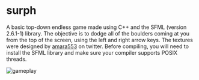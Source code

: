 # surph
A basic top-down endless game made using C++ and the SFML (version 2.6.1-1) library. The objective is to dodge all of the boulders coming at you from the top of the screen, using the left and right arrow keys. The textures were designed by [amara553](https://twitter.com/amara553) on twitter. Before compiling, you will need to install the SFML library and make sure your compiler supports POSIX threads.

![gameplay](https://raw.githubusercontent.com/mmiiles/surph/main/images/gameplay.png)
